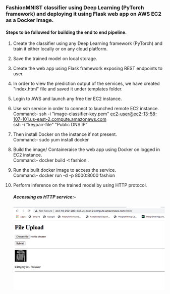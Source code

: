### FashionMNIST classifier using Deep Learning (PyTorch framework) and deploying it using Flask web app on AWS EC2 as a Docker Image.

#### Steps to be followed for building the end to end pipeline.

1. Create the classifier using any Deep Learning framework (PyTorch) and train it either locally or on any cloud platform.
2. Save the trained model on local storage.
3. Create the web app using Flask framework exposing REST endpoints to user.
4. In order to view the prediction output of the services, we have created "index.html" file and saved it under templates folder.
5. Login to AWS and launch any free tier EC2 instance.

6. Use ssh service in order to connect to launched remote EC2 instance. <br />
    Command:- ssh -i "image-classifier-key.pem" ec2-user@ec2-13-58-107-101.us-east-2.compute.amazonaws.com <br />
              ssh -i "keypair-file" "Public DNS IP"
    

7. Then install Docker on the instance if not present. <br />
    Command:- sudo yum install docker
    
8. Build the image/ Containeraise the web app using Docker on logged in EC2 instance. <br />
    Command:- docker build -t fashion .
    
9. Run the built docker image to access the service. <br />
    Command:- docker run -d -p 8000:8000 fashion
    
9. Perform inference on the trained model by using HTTP protocol.

    
    ##### Accessing as HTTP service:-
    
    ![alt text](/FashionMNIST_Flask_Docker_AWS_EC2/images/pic1.png?raw=true)
    
     


 
